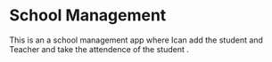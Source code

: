 # School Management
This is an a school management app where Ican add the student and Teacher and take the attendence of the student .
